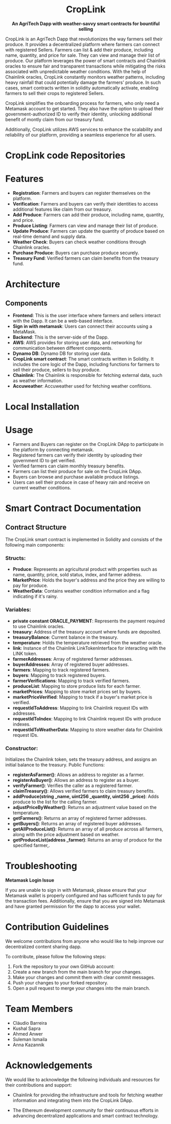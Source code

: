   <div align="center">
  <h1>CropLink</h1>
  <p>
    <strong>An AgriTech Dapp with weather-savvy smart contracts for bountiful selling</strong>
  </p>
  
</div>                                           
                            
          
CropLink is an AgriTech Dapp that revolutionizes the way farmers sell their produce. It provides a decentralized platform where farmers can connect with registered Sellers. Farmers can list & add their produce, including name, quantity, and price for sale. They can view and manage their list of produce. Our platform leverages the power of smart contracts and Chainlink oracles to ensure fair and transparent transactions while mitigating the risks associated with unpredictable weather conditions. With the help of Chainlink oracles, CropLink constantly monitors weather patterns, including heavy rainfall that could potentially damage the farmers' produce. In such cases, smart contracts written in solidity automatically activate, enabling farmers to sell their crops to registered Sellers.

CropLink simplifies the onboarding process for farmers, who only need a Metamask account to get started. They also have the option to upload their government-authorized ID to verify their identity, unlocking additional benefit of montly claim from our treasury fund.

Additionally, CropLink utilizes AWS services to enhance the scalability and reliability of our platform, providing a seamless experience for all users.

# CropLink code Repositories

# Features

* **Registration**: Farmers and buyers can register themselves on the platform.
* **Verification**: Farmers and buyers can verify their identities to access additional features like claim from our treasury.
* **Add Produce**: Farmers can add their produce, including name, quantity, and price.
* **Produce Listing**: Farmers can view and manage their list of produce.
* **Update Produce**: Farmers can update the quantity of produce based on real-time demand and supply data.
* **Weather Check**: Buyers can check weather conditions through Chainlink oracles.
* **Purchase Produce**: Buyers can purchase produce securely.
* **Treasury Fund**: Verified farmers can claim benefits from the treasury fund.

# Architecture

## Components

* **Frontend**: This is the user interface where farmers and sellers interact with the Dapp. It can be a
web-based interface.
* **Sign in with metamask**: Users can connect their accounts using a MetaMask.
* **Backend**: This is the server-side of the Dapp. 
* **AWS**: AWS provides for storing user data, and networking for communication between different components.
* **Dynamo DB**: Dynamo DB for storing user data.
* **CropLink smart contract**: The smart contracts written in Solidity. It includes the core logic of the Dapp, including functions for farmers to sell their produce, sellers to buy produce. 
* **Chainlink**: The Chainlink is responsible for fetching external data, such as weather
information.
* **Accuweather**: Accuweather used for fetching weather confitions.


# Local Installation

# Usage

* Farmers and Buyers can register on the CropLink DApp to participate in the platform by connecting metamask.
* Registered farmers can verify their identity by uploading their government ID to get verified.
* Verified farmers can claim monthly treasury benefits.
* Farmers can list their produce for sale on the CropLink DApp.
* Buyers can browse and purchase available produce listings.
* Users can sell their produce in case of heavy rain and receive on current weather conditions.

# Smart Contract Documentation

## Contract Structure
The CropLink smart contract is implemented in Solidity and consists of the following main components:

### Structs:

* **Produce**: Represents an agricultural product with properties such as name, quantity, price, sold status, index, and farmer address.
* **MarketPrice**: Holds the buyer's address and the price they are willing to pay for produce.
* **WeatherData**: Contains weather condition information and a flag indicating if it's rainy.

### Variables:

* **private constant ORACLE_PAYMENT**: Represents the payment required to use Chainlink oracles.
* **treasury**: Address of the treasury account where funds are deposited.
* **treasuryBalance**: Current balance in the treasury.
* **temperature**: Holds the temperature retrieved from the weather oracle.
* **link**: Instance of the Chainlink LinkTokenInterface for interacting with the LINK token.
* **farmerAddresses**: Array of registered farmer addresses.
* **buyerAddresses**: Array of registered buyer addresses.
* **farmers**: Mapping to track registered farmers.
* **buyers**: Mapping to track registered buyers.
* **farmerVerifications**: Mapping to track verified farmers.
* **produceList**: Mapping to store produce lists for each farmer.
* **marketPrices**: Mapping to store market prices set by buyers.
* **marketPriceVerified**: Mapping to track if a buyer's market price is verified.
* **requestIdToAddress**: Mapping to link Chainlink request IDs with addresses.
* **requestIdToIndex**: Mapping to link Chainlink request IDs with produce indexes.
* **requestIdToWeatherData**: Mapping to store weather data for Chainlink request IDs.

### Constructor:

Initializes the Chainlink token, sets the treasury address, and assigns an initial balance to the treasury.
Public Functions:

* **registerAsFarmer()**: Allows an address to register as a farmer.
* **registerAsBuyer()**: Allows an address to register as a buyer.
* **verifyFarmer()**: Verifies the caller as a registered farmer.
* **claimTreasury()**: Allows verified farmers to claim treasury benefits.
* **addProduce(string _name, uint256 _quantity, uint256 _price)**: Adds produce to the list for the calling farmer.
* **adjustPriceByWeather()**: Returns an adjustment value based on the temperature.
* **getFarmers()**: Returns an array of registered farmer addresses.
* **getBuyers()**: Returns an array of registered buyer addresses.
* **getAllProduceList()**: Returns an array of all produce across all farmers, along with the price adjustment based on weather.
* **getProduceList(address _farmer)**: Returns an array of produce for the specified farmer,.

# Troubleshooting

**Metamask Login Issue**

If you are unable to sign in with Metamask, please ensure that your Metamask wallet is properly configured and has sufficient funds to pay for the transaction fees. Additionally, ensure that you are signed into Metamask and have granted permission for the dapp to access your wallet.

# Contribution Guidelines
We welcome contributions from anyone who would like to help improve our decentralized content sharing dapp.

To contribute, please follow the following steps:

1. Fork the repository to your own GitHub account:
2. Create a new branch from the main branch for your changes.
3. Make your changes and commit them with clear commit messages.
4. Push your changes to your forked repository.
5. Open a pull request to merge your changes into the main branch.

# Team Members
* Cláudio Barreira
* Kushal Sapra
* Ahmed Anwer
* Suleman Ismaila
* Anna Kazannik

# Acknowledgements

We would like to acknowledge the following individuals and resources for their contributions and support:

* Chainlink for providing the infrastructure and tools for fetching weather information and integrating them into the CropLink DApp.

* The Ethereum development community for their continuous efforts in advancing decentralized applications and smart contract technology.
